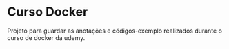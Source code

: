 # Curso Docker

Projeto para guardar as anotações e códigos-exemplo realizados durante o curso de docker da udemy.